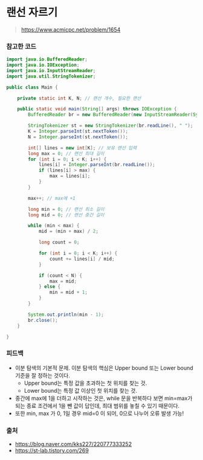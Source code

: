 # 랜선 자르기

> https://www.acmicpc.net/problem/1654

### 참고한 코드

```java
import java.io.BufferedReader;
import java.io.IOException;
import java.io.InputStreamReader;
import java.util.StringTokenizer;

public class Main {

    private static int K, N; // 랜선 개수, 필요한 랜선

    public static void main(String[] args) throws IOException {
        BufferedReader br = new BufferedReader(new InputStreamReader(System.in));

        StringTokenizer st = new StringTokenizer(br.readLine(), " ");
        K = Integer.parseInt(st.nextToken());
        N = Integer.parseInt(st.nextToken());

        int[] lines = new int[K]; // 보유 랜선 입력
        long max = 0; // 랜선 최대 길이
        for (int i = 0; i < K; i++) {
            lines[i] = Integer.parseInt(br.readLine());
            if (lines[i] > max) {
                max = lines[i];
            }
        }

        max++; // max에 +1

        long min = 0; // 랜선 최소 길이
        long mid = 0; // 랜선 중간 길이

        while (min < max) {
            mid = (min + max) / 2;

            long count = 0;

            for (int i = 0; i < K; i++) {
                count += lines[i] / mid;
            }

            if (count < N) {
                max = mid;
            } else {
                min = mid + 1;
            }
        }

        System.out.println(min - 1);
        br.close();
    }

}
```

### 피드백

- 이분 탐색의 기본적 문제. 이분 탐색의 핵심은 Upper bound 또는 Lower bound 기준을 잘 정하는 것이다.
    - Upper bound는 특정 값을 초과하는 첫 위치를 찾는 것.
    - Lower bound는 특정 값 이상인 첫 위치를 찾는 것.
- 중간에 max에 1을 더하고 시작하는 것은, while 문을 반복하다 보면 min=max가 되는 종료 조건에서 1을 뺀 값이 답인데, 최대 범위를 놓칠 수 있기 때문이다.
- 또한 min, max 가 0, 1일 경우 mid=0 이 되어, 0으로 나누어 오류 발생 가능!

### 출처

- https://blog.naver.com/kks227/220777333252
- https://st-lab.tistory.com/269